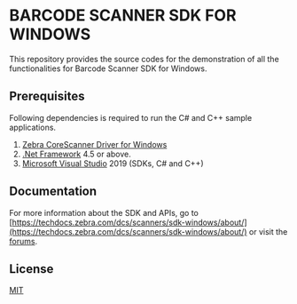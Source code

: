 # BARCODE SCANNER SDK FOR WINDOWS 
This repository provides the source codes for the demonstration of all the functionalities for Barcode Scanner SDK for Windows.

## Prerequisites
Following dependencies is required to run the C# and C++ sample applications.
1. [Zebra CoreScanner Driver for Windows](https://www.zebra.com/us/en/support-downloads/software/developer-tools/scanner-sdk-for-windows.html)
2. [.Net Framework](https://dotnet.microsoft.com/download/dotnet-framework) 4.5 or above.
3. [Microsoft Visual Studio](https://visualstudio.microsoft.com/vs/) 2019 (SDKs, C# and C++)

## Documentation
For more information about the SDK and APIs, go to [https://techdocs.zebra.com/dcs/scanners/sdk-windows/about/](https://techdocs.zebra.com/dcs/scanners/sdk-windows/about/) or visit the [forums](https://developer.zebra.com/community/technologies/advanced-data-capture).

## License
[MIT](LICENSE.txt)